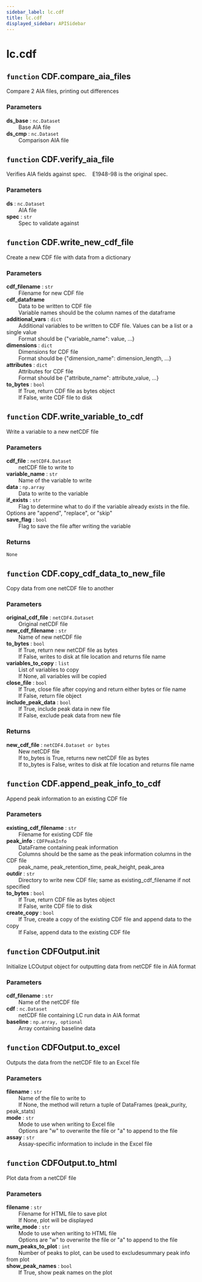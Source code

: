 ```yaml
---
sidebar_label: lc.cdf
title: lc.cdf
displayed_sidebar: APISidebar
--- 
```



# lc.cdf


## `function` CDF.compare_aia_files
  
Compare 2 AIA files, printing out differences  
  
### Parameters  
  
**ds_base** : `nc.Dataset`  
&nbsp; &nbsp; &nbsp; &nbsp; Base AIA file  
**ds_cmp** : `nc.Dataset`  
&nbsp; &nbsp; &nbsp; &nbsp; Comparison AIA file  


## `function` CDF.verify_aia_file
  
Verifies AIA fields against spec.&nbsp; &nbsp; E1948-98 is the original spec.  
  
### Parameters  
  
**ds** : `nc.Dataset`  
&nbsp; &nbsp; &nbsp; &nbsp; AIA file  
**spec** : `str`  
&nbsp; &nbsp; &nbsp; &nbsp; Spec to validate against  


## `function` CDF.write_new_cdf_file
  
Create a new CDF file with data from a dictionary  
  
### Parameters  
  
**cdf_filename** : `str`  
&nbsp; &nbsp; &nbsp; &nbsp; Filename for new CDF file  
**cdf_dataframe**  
&nbsp; &nbsp; &nbsp; &nbsp; Data to be written to CDF file  
&nbsp; &nbsp; &nbsp; &nbsp; Variable names should be the column names of the dataframe  
**additional_vars** : `dict`  
&nbsp; &nbsp; &nbsp; &nbsp; Additional variables to be written to CDF file. Values can be a list or a single value  
&nbsp; &nbsp; &nbsp; &nbsp; Format should be \{"variable_name": value, ...\}  
**dimensions** : `dict`  
&nbsp; &nbsp; &nbsp; &nbsp; Dimensions for CDF file  
&nbsp; &nbsp; &nbsp; &nbsp; Format should be \{"dimension_name": dimension_length, ...\}  
**attributes** : `dict`  
&nbsp; &nbsp; &nbsp; &nbsp; Attributes for CDF file  
&nbsp; &nbsp; &nbsp; &nbsp; Format should be \{"attribute_name": attribute_value, ...\}  
**to_bytes** : `bool`  
&nbsp; &nbsp; &nbsp; &nbsp; If True, return CDF file as bytes object  
&nbsp; &nbsp; &nbsp; &nbsp; If False, write CDF file to disk  


## `function` CDF.write_variable_to_cdf
  
Write a variable to a new netCDF file  
  
### Parameters  
  
**cdf_file** : `netCDF4.Dataset`  
&nbsp; &nbsp; &nbsp; &nbsp; netCDF file to write to  
**variable_name** : `str`  
&nbsp; &nbsp; &nbsp; &nbsp; Name of the variable to write  
**data** : `np.array`  
&nbsp; &nbsp; &nbsp; &nbsp; Data to write to the variable  
**if_exists** : `str`  
&nbsp; &nbsp; &nbsp; &nbsp; Flag to determine what to do if the variable already exists in the file. Options are "append", "replace", or "skip"  
**save_flag** : `bool`  
&nbsp; &nbsp; &nbsp; &nbsp; Flag to save the file after writing the variable  
  
### Returns  
  
`None`  


## `function` CDF.copy_cdf_data_to_new_file
  
Copy data from one netCDF file to another  
  
### Parameters  
  
**original_cdf_file** : `netCDF4.Dataset`  
&nbsp; &nbsp; &nbsp; &nbsp; Original netCDF file  
**new_cdf_filename** : `str`  
&nbsp; &nbsp; &nbsp; &nbsp; Name of new netCDF file  
**to_bytes** : `bool`  
&nbsp; &nbsp; &nbsp; &nbsp; If True, return new netCDF file as bytes  
&nbsp; &nbsp; &nbsp; &nbsp; If False, writes to disk at file location and returns file name  
**variables_to_copy** : `list`  
&nbsp; &nbsp; &nbsp; &nbsp; List of variables to copy  
&nbsp; &nbsp; &nbsp; &nbsp; If None, all variables will be copied  
**close_file** : `bool`  
&nbsp; &nbsp; &nbsp; &nbsp; If True, close file after copying and return either bytes or file name  
&nbsp; &nbsp; &nbsp; &nbsp; If False, return file object  
**include_peak_data** : `bool`  
&nbsp; &nbsp; &nbsp; &nbsp; If True, include peak data in new file  
&nbsp; &nbsp; &nbsp; &nbsp; If False, exclude peak data from new file  
  
### Returns  
  
**new_cdf_file** : `netCDF4.Dataset or bytes`  
&nbsp; &nbsp; &nbsp; &nbsp; New netCDF file  
&nbsp; &nbsp; &nbsp; &nbsp; If to_bytes is True, returns new netCDF file as bytes  
&nbsp; &nbsp; &nbsp; &nbsp; If to_bytes is False, writes to disk at file location and returns file name  


## `function` CDF.append_peak_info_to_cdf
  
Append peak information to an existing CDF file  
  
### Parameters  
  
**existing_cdf_filename** : `str`  
&nbsp; &nbsp; &nbsp; &nbsp; Filename for existing CDF file  
**peak_info** : `CDFPeakInfo`  
&nbsp; &nbsp; &nbsp; &nbsp; DataFrame containing peak information  
&nbsp; &nbsp; &nbsp; &nbsp; Columns should be the same as the peak information columns in the CDF file  
&nbsp; &nbsp; &nbsp; &nbsp; peak_name, peak_retention_time, peak_height, peak_area  
**outdir** : `str`  
&nbsp; &nbsp; &nbsp; &nbsp; Directory to write new CDF file; same as existing_cdf_filename if not specified  
**to_bytes** : `bool`  
&nbsp; &nbsp; &nbsp; &nbsp; If True, return CDF file as bytes object  
&nbsp; &nbsp; &nbsp; &nbsp; If False, write CDF file to disk  
**create_copy** : `bool`  
&nbsp; &nbsp; &nbsp; &nbsp; If True, create a copy of the existing CDF file and append data to the copy  
&nbsp; &nbsp; &nbsp; &nbsp; If False, append data to the existing CDF file  


## `function` CDFOutput.__init__
  
Initialize LCOutput object for outputting data from netCDF file in AIA format  
  
### Parameters  
  
**cdf_filename** : `str`  
&nbsp; &nbsp; &nbsp; &nbsp; Name of the netCDF file  
**cdf** : `nc.Dataset`  
&nbsp; &nbsp; &nbsp; &nbsp; netCDF file containing LC run data in AIA format  
**baseline** : `np.array, optional`  
&nbsp; &nbsp; &nbsp; &nbsp; Array containing baseline data  


## `function` CDFOutput.to_excel
  
Outputs the data from the netCDF file to an Excel file  
  
### Parameters  
  
**filename** : `str`  
&nbsp; &nbsp; &nbsp; &nbsp; Name of the file to write to  
&nbsp; &nbsp; &nbsp; &nbsp; If None, the method will return a tuple of DataFrames (peak_purity, peak_stats)  
**mode** : `str`  
&nbsp; &nbsp; &nbsp; &nbsp; Mode to use when writing to Excel file  
&nbsp; &nbsp; &nbsp; &nbsp; Options are "w" to overwrite the file or "a" to append to the file  
**assay** : `str`  
&nbsp; &nbsp; &nbsp; &nbsp; Assay-specific information to include in the Excel file  


## `function` CDFOutput.to_html
  
Plot data from a netCDF file  
  
### Parameters  
  
**filename** : `str`  
&nbsp; &nbsp; &nbsp; &nbsp; Filename for HTML file to save plot  
&nbsp; &nbsp; &nbsp; &nbsp; If None, plot will be displayed  
**write_mode** : `str`  
&nbsp; &nbsp; &nbsp; &nbsp; Mode to use when writing to HTML file  
&nbsp; &nbsp; &nbsp; &nbsp; Options are "w" to overwrite the file or "a" to append to the file  
**num_peaks_to_plot** : `int`  
&nbsp; &nbsp; &nbsp; &nbsp; Number of peaks to plot, can be used to excludesummary peak info from plot  
**show_peak_names** : `bool`  
&nbsp; &nbsp; &nbsp; &nbsp; If True, show peak names on the plot  
